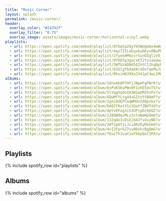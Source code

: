 ```yaml
---
title: "Music Corner"
layout: splash
permalink: /music-corner/
header:
  overlay_color: "#24292f"
  overlay_filter: "0.75"
  overlay_image: assets/images/music-corner/horizontal-vinyl.webp
playlists:
  - url: https://open.spotify.com/embed/playlist/0Tbqtp2OyYb5WUqAAx4wWd?utm_source=generator&theme=0
  - url: https://open.spotify.com/embed/playlist/4qzTZILeEqxbybKyv0BuPh?utm_source=generator&theme=0
  - url: https://open.spotify.com/embed/playlist/2fyekHM6zvrSunOIgliV4j?utm_source=generator&theme=0
  - url: https://open.spotify.com/embed/playlist/0TKDTp3gacxKT2YzsaGdww?utm_source=generator&theme=0
  - url: https://open.spotify.com/embed/playlist/5WTUz4O665EZntCl2hqBpb?utm_source=generator&theme=0
  - url: https://open.spotify.com/embed/playlist/02GlgYbdaX8cVDxTqoMuJg?utm_source=generator&theme=0
  - url: https://open.spotify.com/embed/playlist/0hsiH639Xa3341pC4wLiMO?utm_source=generator&theme=0
albums:
  - url: https://open.spotify.com/embed/album/10nuAbOP7HYjJNpHFgPNrR?utm_source=generator&theme=0
  - url: https://open.spotify.com/embed/album/6sPuKS6aPWv0FIzkE5dxTS?utm_source=generator&theme=0
  - url: https://open.spotify.com/embed/album/5lVqgXqdoIH3W1wUM2hzPx?utm_source=generator&theme=0
  - url: https://open.spotify.com/embed/album/6QwMfYLtg44zGItVtYB8mP?utm_source=generator&theme=0
  - url: https://open.spotify.com/embed/album/2ge28dEPCwqWMdxS4Qpvbx?utm_source=generator&theme=0
  - url: https://open.spotify.com/embed/album/6AQ7FKotXSiSQaYfZBHTdd?utm_source=generator&theme=0
  - url: https://open.spotify.com/embed/album/4pYvRFog3iS3UPipDzkKQZ?utm_source=generator&theme=0
  - url: https://open.spotify.com/embed/album/1J8QW9qsMLx3staWaHpQmU?utm_source=generator&theme=0
  - url: https://open.spotify.com/embed/album/132qAo1cDiEJdA3fv4xyNK?utm_source=generator&theme=0
  - url: https://open.spotify.com/embed/album/2WT1pbYjLJciAR26yMebkH?utm_source=generator&theme=0
  - url: https://open.spotify.com/embed/album/4vIJFprkZ7vyN6nhcBgQmG?utm_source=generator&theme=0
  - url: https://open.spotify.com/embed/album/7Eoz7hJvaX1eFkbpQxC5PA?utm_source=generator&theme=0
---
```


## Playlists

{% include spotify_row id="playlists" %}

## Albums

{% include spotify_row id="albums" %}
